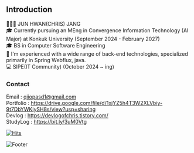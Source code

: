 ## Introduction
🧑🏽‍🦲 JUN HWAN(CHRIS) JANG<br/>
🎓 Currently pursuing an MEng in Convergence Information Technology (AI Major) at Konkuk University (September 2024 - February 2027)<br/>
🎓 BS in Computer Software Engineering<br/>
💪 I'm experienced with a wide range of back-end technologies, specialized primarily in Spring Webflux, java.<br/>
💻 SIPE(IT Community) (October 2024 ~ ing)

### Contact
Email : qiiopasd1@gmail.com <br/>
Portfolio : https://drive.google.com/file/d/1xjYZ5h4T3W2XLVbiy-9t7DbYWKiySH8s/view?usp=sharing <br/>
Devlog : https://devlogofchris.tistory.com/ <br/>
StudyLog : https://bit.ly/3uM0Vtg


[![Hits](https://hits.seeyoufarm.com/api/count/incr/badge.svg?url=https%3A%2F%2Fgithub.com%2FitsChrisJang&count_bg=%2379C83D&title_bg=%23555555&icon=&icon_color=%23E7E7E7&title=hits&edge_flat=false)](https://hits.seeyoufarm.com)

![Footer](https://capsule-render.vercel.app/api?type=waving&color=auto&height=100&section=footer)
